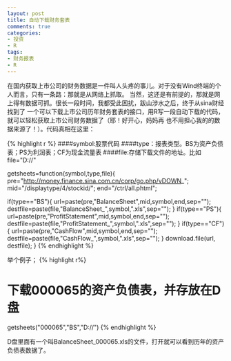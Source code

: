```yaml
---
layout: post
title: 自动下载财务套表
comments: true
categories:
- 投资
- R
tags:
- 财务报表
- R
---
```



在国内获取上市公司的财务数据是一件叫人头疼的事儿。对于没有Wind终端的个人而言，只有一条路：那就是从网络上抓取。
当然，这还是有前提的，那就是网上得有数据可抓。很长一段时间，我都受此困扰，跋山涉水之后，终于从sina财经找到了
一个可以下载上市公司历年财务套表的接口，用R写一段自动下载的代码，就可以轻松获取上市公司财务数据了（耶！好开心，妈妈再
也不用担心我的的数据来源了！）。代码真相在这里：

{% highlight r %}
####symbol:股票代码
####type：报表类型。BS为资产负债表；PS为利润表；CF为现金流量表
####file:存储下载文件的地址。比如file="D://"

getsheets=function(symbol,type,file){
pre="http://money.finance.sina.com.cn/corp/go.php/vDOWN_";
mid="/displaytype/4/stockid/";
end="/ctrl/all.phtml";

if(type=="BS"){
url=paste(pre,"BalanceSheet",mid,symbol,end,sep="");
destfile=paste(file,"BalanceSheet_",symbol,".xls",sep="");
}
if(type=="PS"){
url=paste(pre,"ProfitStatement",mid,symbol,end,sep="");
destfile=paste(file,"ProfitStatement_",symbol,".xls",sep="");
}
if(type=="CF"){
url=paste(pre,"CashFlow",mid,symbol,end,sep="");
destfile=paste(file,"CashFlow_",symbol,".xls",sep="");
}
download.file(url, destfile);
}
{% endhighlight %}

举个例子；
{% highlight r%}
# 下载000065的资产负债表，并存放在D盘
getsheets("000065","BS","D://")
{% endhighlight %}

D盘里面有一个叫BalanceSheet_000065.xls的文件，打开就可以看到历年的资产负债表数据了。
